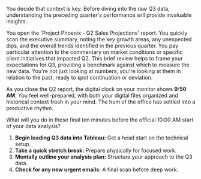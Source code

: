 

You decide that context is key. Before diving into the raw Q3 data, understanding the preceding quarter's performance will provide invaluable insights.

You open the 'Project Phoenix - Q2 Sales Projections' report. You quickly scan the executive summary, noting the key growth areas, any unexpected dips, and the overall trends identified in the previous quarter. You pay particular attention to the commentary on market conditions or specific client initiatives that impacted Q2. This brief review helps to frame your expectations for Q3, providing a benchmark against which to measure the new data. You're not just looking at numbers; you're looking at them in relation to the past, ready to spot continuation or deviation.

As you close the Q2 report, the digital clock on your monitor shows **9:50 AM**. You feel well-prepared, with both your digital files organized and historical context fresh in your mind. The hum of the office has settled into a productive rhythm.

What will you do in these final ten minutes before the official 10:00 AM start of your data analysis?

1.  **Begin loading Q3 data into Tableau:** Get a head start on the technical setup.
2.  **Take a quick stretch break:** Prepare physically for focused work.
3.  **Mentally outline your analysis plan:** Structure your approach to the Q3 data.
4.  **Check for any new urgent emails:** A final scan before deep work.